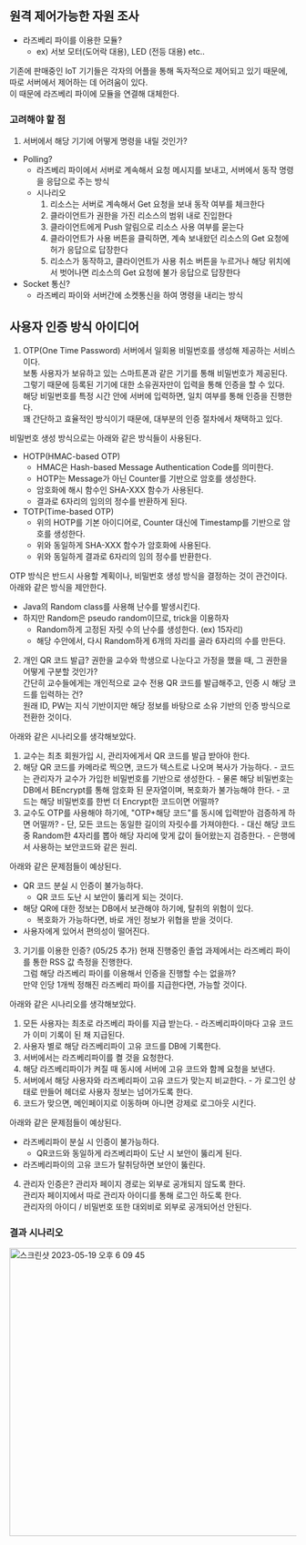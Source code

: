## 원격 제어가능한 자원 조사
- 라즈베리 파이를 이용한 모듈?
  - ex) 서보 모터(도어락 대용), LED (전등 대용) etc..

기존에 판매중인 IoT 기기들은 각자의 어플을 통해 독자적으로 제어되고 있기 때문에,
따로 서버에서 제어하는 데 어려움이 있다.  
이 때문에 라즈베리 파이에 모듈을 연결해 대체한다.

### 고려해야 할 점
1. 서버에서 해당 기기에 어떻게 명령을 내릴 것인가?
- Polling?
  - 라즈베리 파이에서 서버로 계속해서 요청 메시지를 보내고, 서버에서 동작 명령을 응답으로 주는 방식
  - 시나리오
     1. 리소스는 서버로 계속해서 Get 요청을 보내 동작 여부를 체크한다
     2. 클라이언트가 권한을 가진 리소스의 범위 내로 진입한다
     3. 클라이언트에게 Push 알림으로 리소스 사용 여부를 묻는다
     4. 클라이언트가 사용 버튼을 클릭하면, 계속 보내왔던 리소스의 Get 요청에 허가 응답으로 답장한다
     5. 리소스가 동작하고, 클라이언트가 사용 취소 버튼을 누르거나 해당 위치에서 벗어나면 리소스의 Get 요청에 불가 응답으로 답장한다
- Socket 통신?
  - 라즈베리 파이와 서버간에 소켓통신을 하여 명령을 내리는 방식

## 사용자 인증 방식 아이디어
1. OTP(One Time Password)
서버에서 일회용 비밀번호를 생성해 제공하는 서비스이다.  
보통 사용자가 보유하고 있는 스마트폰과 같은 기기를 통해 비밀번호가 제공된다.  
그렇기 때문에 등록된 기기에 대한 소유권자만이 입력을 통해 인증을 할 수 있다.  
해당 비밀번호를 특정 시간 안에 서버에 입력하면, 일치 여부를 통해 인증을 진행한다.  
꽤 간단하고 효율적인 방식이기 때문에, 대부분의 인증 절차에서 채택하고 있다.  

비밀번호 생성 방식으로는 아래와 같은 방식들이 사용된다.  
  - HOTP(HMAC-based OTP)
    - HMAC은 Hash-based Message Authentication Code를 의미한다.
    - HOTP는 Message가 아닌 Counter를 기반으로 암호를 생성한다.
    - 암호화에 해시 함수인 SHA-XXX 함수가 사용된다.
    - 결과로 6자리의 임의의 정수를 반환하게 된다.
  - TOTP(Time-based OTP)
    - 위의 HOTP를 기본 아이디어로, Counter 대신에 Timestamp를 기반으로 암호를 생성한다.
    - 위와 동일하게 SHA-XXX 함수가 암호화에 사용된다.
    - 위와 동일하게 결과로 6자리의 임의 정수를 반환한다.

OTP 방식은 반드시 사용할 계획이나, 비밀번호 생성 방식을 결정하는 것이 관건이다.  
아래와 같은 방식을 제안한다.  
- Java의 Random class를 사용해 난수를 발생시킨다.
- 하지만 Random은 pseudo random이므로, trick을 이용하자
  - Random하게 고정된 자릿 수의 난수를 생성한다. (ex) 15자리)
  - 해당 수안에서, 다시 Random하게 6개의 자리를 골라 6자리의 수를 만든다.

2. 개인 QR 코드 발급?
권한을 교수와 학생으로 나눈다고 가정을 했을 때, 그 권한을 어떻게 구분할 것인가?  
간단히 교수들에게는 개인적으로 교수 전용 QR 코드를 발급해주고, 인증 시 해당 코드를 입력하는 건?  
원래 ID, PW는 지식 기반이지만 해당 정보를 바탕으로 소유 기반의 인증 방식으로 전환한 것이다.  

아래와 같은 시나리오를 생각해보았다.
  1. 교수는 최초 회원가입 시, 관리자에게서 QR 코드를 발급 받아야 한다.
  2. 해당 QR 코드를 카메라로 찍으면, 코드가 텍스트로 나오며 복사가 가능하다.
    - 코드는 관리자가 교수가 가입한 비밀번호를 기반으로 생성한다.
    - 물론 해당 비밀번호는 DB에서 BEncrypt를 통해 암호화 된 문자열이며, 복호화가 불가능해야 한다.
    - 코드는 해당 비밀번호를 한번 더 Encrypt한 코드이면 어떨까?
  3. 교수도 OTP를 사용해야 하기에, "OTP+해당 코드"를 동시에 입력받아 검증하게 하면 어떨까?
    - 단, 모든 코드는 동일한 길이의 자릿수를 가져야한다.
    - 대신 해당 코드 중 Random한 4자리를 뽑아 해당 자리에 맞게 값이 들어왔는지 검증한다.
    - 은행에서 사용하는 보안코드와 같은 원리.

아래와 같은 문제점들이 예상된다.
- QR 코드 분실 시 인증이 불가능하다.
  - QR 코드 도난 시 보안이 뚫리게 되는 것이다.
- 해당 QR에 대한 정보는 DB에서 보관해야 하기에, 탈취의 위험이 있다.
  - 복호화가 가능하다면, 바로 개인 정보가 위협을 받을 것이다.
- 사용자에게 있어서 편의성이 떨어진다.

3. 기기를 이용한 인증? (05/25 추가)
현재 진행중인 졸업 과제에서는 라즈베리 파이를 통한 RSS 값 측정을 진행한다.  
그럼 해당 라즈베리 파이를 이용해서 인증을 진행할 수는 없을까?  
만약 인당 1개씩 정해진 라즈베리 파이를 지급한다면, 가능할 것이다.  

아래와 같은 시나리오를 생각해보았다.  
  1. 모든 사용자는 최초로 라즈베리 파이를 지급 받는다.
    - 라즈베리파이마다 고유 코드가 이미 기록이 된 채 지급된다.
  2. 사용자 별로 해당 라즈베리파이 고유 코드를 DB에 기록한다.
  3. 서버에서는 라즈베리파이를 켤 것을 요청한다.
  4. 해당 라즈베리파이가 켜질 때 동시에 서버에 고유 코드와 함께 요청을 보낸다.
  5. 서버에서 해당 사용자와 라즈베리파이 고유 코드가 맞는지 비교한다.
    - 가 로그인 상태로 만들어 헤더로 사용자 정보는 넘어가도록 한다.
  6. 코드가 맞으면, 메인페이지로 이동하며 아니면 강제로 로그아웃 시킨다.

아래와 같은 문제점들이 예상된다.
- 라즈베리파이 분실 시 인증이 불가능하다.
  - QR코드와 동일하게 라즈베리파이 도난 시 보안이 뚫리게 된다.
- 라즈베리파이의 고유 코드가 탈취당하면 보안이 뚫린다.

4. 관리자 인증은?
관리자 페이지 경로는 외부로 공개되지 않도록 한다.  
관리자 페이지에서 따로 관리자 아이디를 통해 로그인 하도록 한다.  
관리자의 아이디 / 비밀번호 또한 대외비로 외부로 공개되어선 안된다.  

### 결과 시나리오
<img width="506" alt="스크린샷 2023-05-19 오후 6 09 45" src="https://github.com/Jinseop-Sim/Graduation-Project/assets/71700079/ce95e8e6-9545-410e-bd94-2c45e5959dae">  
